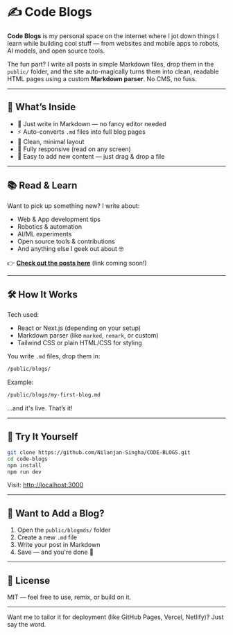 
# ✍️ Code Blogs

**Code Blogs** is my personal space on the internet where I jot down things I learn while building cool stuff — from websites and mobile apps to robots, AI models, and open source tools.

The fun part? I write all posts in simple Markdown files, drop them in the `public/` folder, and the site auto-magically turns them into clean, readable HTML pages using a custom **Markdown parser**. No CMS, no fuss.

---

## 🚀 What’s Inside

* 📝 Just write in Markdown — no fancy editor needed
* ⚡ Auto-converts `.md` files into full blog pages
* 🧼 Clean, minimal layout
* 📱 Fully responsive (read on any screen)
* 📂 Easy to add new content — just drag & drop a file

---

## 📚 Read & Learn

Want to pick up something new? I write about:

* Web & App development tips
* Robotics & automation
* AI/ML experiments
* Open source tools & contributions
* And anything else I geek out about 🤓

👉 **[Check out the posts here](#)** (link coming soon!)

---

## 🛠️ How It Works

Tech used:

* React or Next.js (depending on your setup)
* Markdown parser (like `marked`, `remark`, or custom)
* Tailwind CSS or plain HTML/CSS for styling

You write `.md` files, drop them in:

```bash
/public/blogs/
```

Example:

```bash
/public/blogs/my-first-blog.md
```

…and it's live. That’s it!

---

## 🧪 Try It Yourself

```bash
git clone https://github.com/Nilanjan-Singha/CODE-BLOGS.git
cd code-blogs
npm install
npm run dev
```

Visit: [http://localhost:3000](http://localhost:3000)

---

## 🧠 Want to Add a Blog?

1. Open the `public/blogmds/` folder
2. Create a new `.md` file
3. Write your post in Markdown
4. Save — and you're done 🎉

---

## 📜 License

MIT — feel free to use, remix, or build on it.

---

Want me to tailor it for deployment (like GitHub Pages, Vercel, Netlify)? Just say the word.
